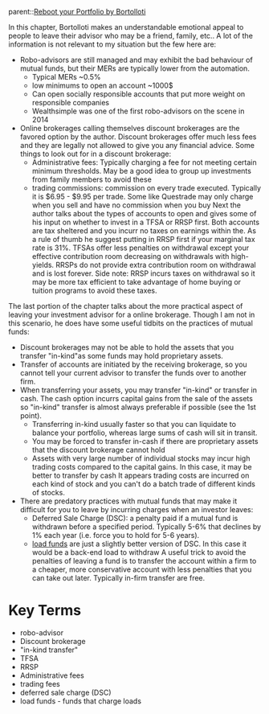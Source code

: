 parent::[Reboot your Portfolio by Bortolloti](Reboot%20your%20Portfolio%20by%20Bortolloti.md)

In this chapter, Bortolloti makes an understandable emotional appeal to people to leave their advisor who may be a friend, family, etc.. A lot of the information is not relevant to my situation but the few here are:

- Robo-advisors are still managed and may exhibit the bad behaviour of mutual funds, but their MERs are typically lower from the automation. 
	- Typical MERs ~0.5%
	- low minimums to open an account ~1000$
	- Can open socially responsible accounts that put more weight on responsible companies
	- Wealthsimple was one of the first robo-advisors on the scene in 2014
- Online brokerages calling themselves discount brokerages are the favored option by the author. Discount brokerages offer much less fees and they are legally not allowed to give you any financial advice. Some things to look out for in a discount brokerage:
	- Administrative fees: Typically charging a fee for not meeting certain minimum thresholds. May be a good idea to group up investments from family members to avoid these
	- trading commissions: commission on every trade executed. Typically it is $6.95 - $9.95 per trade. Some like Questrade may only charge when you sell and have no commission when you buy
Next the author talks about the types of accounts to open and gives some of his input on whether to invest in a TFSA or RRSP first. Both accounts are tax sheltered and you incurr no taxes on earnings within the. As a rule of thumb he suggest putting in RRSP first if your marginal tax rate is 31%. TFSAs offer less penalties on withdrawal except your effective contribution room decreasing on withdrawals with high-yields. RRSPs  do not provide extra contribution room on withdrawal and is lost forever. Side note: RRSP incurs taxes on withdrawal so it may be more tax efficient to take advantage of home buying or tuition programs to avoid these taxes.

The last portion of the chapter talks about the more practical aspect of leaving your investment advisor for a online brokerage. Though I am not in this scenario, he does have some useful tidbits on the practices of mutual funds:
- Discount brokerages may not be able to hold the assets that you transfer "in-kind"as some funds may hold proprietary assets.
- Transfer of accounts are initiated by the receiving brokerage, so you cannot tell your current advisor to transfer the funds over to another firm.
- When transferring your assets, you may transfer "in-kind" or transfer in cash. The cash option incurrs capital gains from the sale of the assets so "in-kind" transfer is almost always preferable if possible (see the 1st point). 
	- Transferring in-kind usually faster so that you can liquidate to balance your portfolio, whereas large sums of cash will sit in transit.
	- You may be forced to transfer in-cash if there are proprietary assets that the discount brokerage cannot hold
	- Assets with very large number of individual stocks may incur high trading costs compared to the capital gains. In this case, it may be better to transfer by cash It appears trading costs are incurred on each kind of stock and you can't do a batch trade of different kinds of stocks.
- There are predatory practices with mutual funds that may make it difficult for you to leave by incurring charges when an investor leaves:
	- Deferred Sale Charge (DSC): a penalty paid if a mutual fund is withdrawn before a specified period. Typically 5-6% that declines by 1% each year (i.e. force you to hold for 5-6 years).
	- [load funds](Loads.%20A%20type%20of%20commission.md) are just a slightly better version of DSC. In this case it would be a back-end load to withdraw
A useful trick to avoid the penalties of leaving a fund is to transfer the account within a firm to a cheaper, more conservative account with less penalties that you can take out later. Typically in-firm transfer are free.

# Key Terms
- robo-advisor
- Discount brokerage
- "in-kind transfer"
- TFSA
- RRSP
- Administrative fees
- trading fees
- deferred sale charge (DSC)
- load funds - funds that charge loads